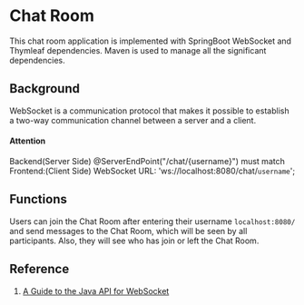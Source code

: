 # Chat Room
This chat room application is implemented with SpringBoot WebSocket and Thymleaf dependencies. Maven is used to manage all the significant dependencies.

## Background
WebSocket is a communication protocol that makes it possible to establish a two-way communication channel between a server and a client.

#### Attention
Backend(Server Side) @ServerEndPoint("/chat/{username}") must match Frontend:(Client Side) WebSocket URL: 'ws://localhost:8080/chat/`username`';

## Functions 
Users can join the Chat Room after entering their username `localhost:8080/` and send messages to the Chat Room, which will be seen by all participants. Also, they will see who has join or left the Chat Room. 

## Reference 
1. [A Guide to the Java API for WebSocket](https://www.baeldung.com/java-websockets)



